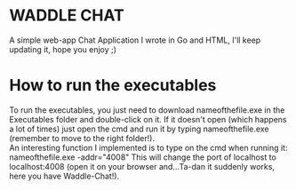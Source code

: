 # WADDLE CHAT
A simple web-app Chat Application I wrote in Go and HTML, I'll keep updating it, hope you enjoy ;)
# How to run the executables
To run the executables, you just need to download nameofthefile.exe in the Executables folder and double-click on it. If it doesn't open (which happens a lot of times) just open the cmd and run it by typing nameofthefile.exe (remember to move to the right folder!).<br>
An interesting function I implemented is to type on the cmd when running it: nameofthefile.exe -addr="4008"
This will change the port of localhost to localhost:4008 (open it on your browser and...Ta-dan it suddenly works, here you have Waddle-Chat!).

